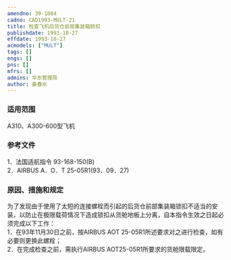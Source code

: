 ```yaml
---
amendno: 39-1084  
cadno: CAD1993-MULT-21  
title: 检查飞机后货仓前部集装箱锁扣  
publishdate: 1993-10-27  
effdate: 1993-10-27  
acmodels: ["MULT"]  
tags: []  
engs: []  
pns: []  
mfrs: []  
admins: 华东管理局  
author: 姜春水  
---
```

  
### 适用范围  
A310、A300-600型飞机  
  
<!--more-->  
### 参考文件  
  1．法国适航指令 93-168-150(B)  
2．AIRBUS A．O．T 25-05R1(93．09．27)  
  
### 原因、措施和规定  

  为了发现由于使用了太短的连接螺栓而引起的后货仓前部集装箱锁扣不适当的安装，以防止在极限载荷情况下造成锁扣从货舱地板上分离，自本指令生效之日起必须完成以下工作：  
  1．在93年11月30日之前，按AIRBUS  AOT 25-05R1所述要求对之进行检查，如有必要则更换此螺栓；  
  2．在完成检查之前，需执行AIRBUS  AOT25-05R1所要求的货舱限载限定。  
  
